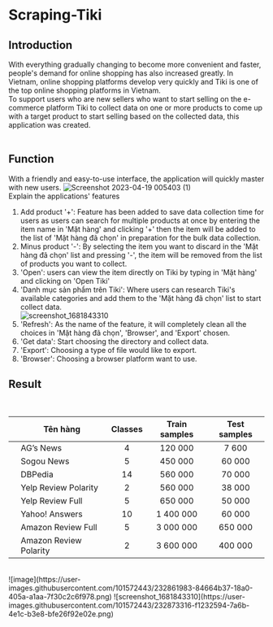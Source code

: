 # Scraping-Tiki

## Introduction
With everything gradually changing to become more convenient and faster, people's demand for online shopping has also increased greatly. In Vietnam, online shopping platforms develop very quickly and Tiki is one of the top online shopping platforms in Vietnam.
<br>
To support users who are new sellers who want to start selling on the e-commerce platform Tiki to collect data on one or more products to come up with a target product to start selling based on the collected data, this application was created.
<br>
<br>
## Function
With a friendly and easy-to-use interface, the application will quickly master with new users.
![Screenshot 2023-04-19 005403 (1)](https://user-images.githubusercontent.com/101572443/232869991-4e738d7d-428d-4fda-969e-267e614ccb8b.png)
<br>
Explain the applications' features
1. Add product '+': Feature has been added to save data collection time for users as users can search for multiple products at once by entering the item name in 'Mặt hàng' and clicking '+' then the item will be added to the list of 'Mặt hàng đã chọn' in preparation for the bulk data collection.
2. Minus product '-': By selecting the item you want to discard in the 'Mặt hàng đã chọn' list and pressing '-', the item will be removed from the list of products you want to collect.
3. 'Open': users can view the item directly on Tiki by typing in 'Mặt hàng' and clicking on 'Open Tiki'
4. 'Danh mục sản phẩm trên Tiki': Where users can research Tiki's available categories and add them to the 'Mặt hàng đã chọn' list to start collect data.
<br>![screenshot_1681843310](https://user-images.githubusercontent.com/101572443/232873316-f1232594-7a6b-4e1c-b3e8-bfe26f92e02e.png)
5. 'Refresh': As the name of the feature, it will completely clean all the choices in 'Mặt hàng đã chọn', 'Browser', and 'Export' chosen.
6. 'Get data': Start choosing the directory and collect data.
7. 'Export': Choosing a type of file would like to export.
8. 'Browser': Choosing a browser platform want to use.

## Result

<br>

|     | Tên hàng                | Classes | Train samples | Test samples |
|-----|------------------------|:---------:|:---------------:|:--------------:|
|     | AG’s News              |    4    |    120 000    |     7 600    |
|     | Sogou News             |    5    |    450 000    |    60 000    |
|     | DBPedia                |    14   |    560 000    |    70 000    |
|     | Yelp Review Polarity   |    2    |    560 000    |    38 000    |
|     | Yelp Review Full       |    5    |    650 000    |    50 000    |
|     | Yahoo! Answers         |    10   |   1 400 000   |    60 000    |
|     | Amazon Review Full     |    5    |   3 000 000   |    650 000   |
|     | Amazon Review Polarity |    2    |   3 600 000   |    400 000   |

<br>
![image](https://user-images.githubusercontent.com/101572443/232861983-84664b37-18a0-405a-a1aa-7f30c2c6f978.png)
![screenshot_1681843310](https://user-images.githubusercontent.com/101572443/232873316-f1232594-7a6b-4e1c-b3e8-bfe26f92e02e.png)
